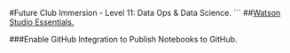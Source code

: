 #Future Club Immersion - Level 11: Data Ops & Data Science.
´´´
##[Watson Studio Essentials.](https://learn.ibm.com/course/view.php?id=4303)

###Enable GitHub Integration to Publish Notebooks to GitHub.
